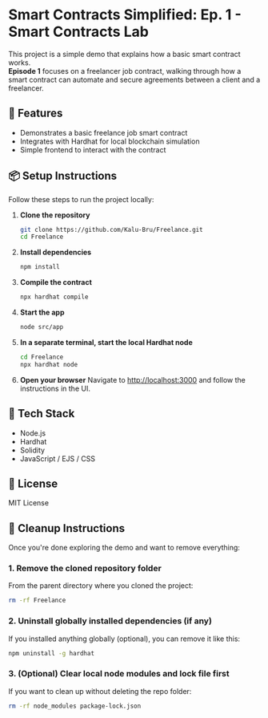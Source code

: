 # Smart Contracts Simplified: Ep. 1 - Smart Contracts Lab

This project is a simple demo that explains how a basic smart contract works.  
**Episode 1** focuses on a freelancer job contract, walking through how a smart contract can automate and secure agreements between a client and a freelancer.

## 🚀 Features

- Demonstrates a basic freelance job smart contract
- Integrates with Hardhat for local blockchain simulation
- Simple frontend to interact with the contract

## 📦 Setup Instructions

Follow these steps to run the project locally:

1. **Clone the repository**
   ```bash
   git clone https://github.com/Kalu-Bru/Freelance.git
   cd Freelance
   ```

2. **Install dependencies**
   ```bash
   npm install
   ```

3. **Compile the contract**
   ```bash
   npx hardhat compile
   ```

4. **Start the app**
   ```bash
   node src/app
   ```

5. **In a separate terminal, start the local Hardhat node**
   ```bash
   cd Freelance
   npx hardhat node
   ```

6. **Open your browser**
   Navigate to [http://localhost:3000](http://localhost:3000) and follow the instructions in the UI.

## 🧪 Tech Stack

- Node.js
- Hardhat
- Solidity
- JavaScript / EJS / CSS

## 📄 License

MIT License

## 🧹 Cleanup Instructions

Once you're done exploring the demo and want to remove everything:

### 1. Remove the cloned repository folder

From the parent directory where you cloned the project:
```bash
rm -rf Freelance
```


### 2. Uninstall globally installed dependencies (if any)

If you installed anything globally (optional), you can remove it like this:

```bash
npm uninstall -g hardhat
```

### 3. (Optional) Clear local node modules and lock file first

If you want to clean up without deleting the repo folder:

```bash
rm -rf node_modules package-lock.json
```

